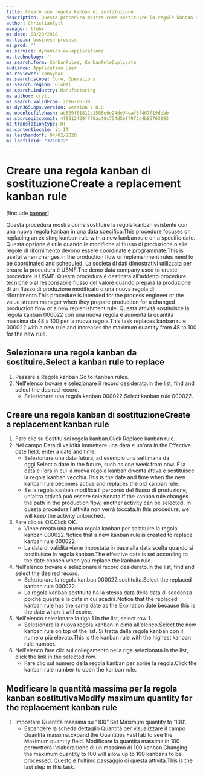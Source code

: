 ```yaml
---
title: Creare una regola kanban di sostituzione
description: Questa procedura mostra come sostituire la regola kanban esistente con una nuova regola kanban in una data specifica.
author: ChristianRytt
manager: tfehr
ms.date: 08/29/2018
ms.topic: business-process
ms.prod: ''
ms.service: dynamics-ax-applications
ms.technology: ''
ms.search.form: KanbanRules, KanbanRuleDuplicate
audience: Application User
ms.reviewer: kamaybac
ms.search.scope: Core, Operations
ms.search.region: Global
ms.search.industry: Manufacturing
ms.author: crytt
ms.search.validFrom: 2016-06-30
ms.dyn365.ops.version: Version 7.0.0
ms.openlocfilehash: ae589f81811c1586e0e24de94eaf5f467f19debb
ms.sourcegitcommit: 4f9912439ff78acf0c754d5bff972c4b85763093
ms.translationtype: HT
ms.contentlocale: it-IT
ms.lasthandoff: 04/02/2020
ms.locfileid: "3210872"
---
```

# <a name="create-a-replacement-kanban-rule"></a><span data-ttu-id="963f5-103">Creare una regola kanban di sostituzione</span><span class="sxs-lookup"><span data-stu-id="963f5-103">Create a replacement kanban rule</span></span>

[!include [banner](../../includes/banner.md)]

<span data-ttu-id="963f5-104">Questa procedura mostra come sostituire la regola kanban esistente con una nuova regola kanban in una data specifica.</span><span class="sxs-lookup"><span data-stu-id="963f5-104">This procedure focuses on replacing an existing kanban rule with a new kanban rule on a specific date.</span></span> <span data-ttu-id="963f5-105">Questa opzione è utile quando le modifiche al flusso di produzione o alle regole di rifornimento devono essere coordinate e programmate.</span><span class="sxs-lookup"><span data-stu-id="963f5-105">This is useful when changes in the production flow or replenishment rules need to be coordinated and scheduled.</span></span> <span data-ttu-id="963f5-106">La società di dati dimostrativi utilizzata per creare la procedura è USMF.</span><span class="sxs-lookup"><span data-stu-id="963f5-106">The demo data company used to create procedure is USMF.</span></span> <span data-ttu-id="963f5-107">Questa procedura è destinata all'addetto procedure tecniche o al responsabile flusso del valore quando prepara la produzione di un flusso di produzione modificato o una nuova regola di rifornimento.</span><span class="sxs-lookup"><span data-stu-id="963f5-107">This procedure is intended for the process engineer or the value stream manager when they prepare production for a changed production flow or a new replenishment rule.</span></span> <span data-ttu-id="963f5-108">Questa attività sostituisce la regola kanban 000022 con una nuova regola e aumenta la quantità massima da 48 a 100 per la nuova regola.</span><span class="sxs-lookup"><span data-stu-id="963f5-108">This task replaces kanban rule 000022 with a new rule and increases the maximum quantity from 48 to 100 for the new rule.</span></span>


## <a name="select-a-kanban-rule-to-replace"></a><span data-ttu-id="963f5-109">Selezionare una regola kanban da sostituire.</span><span class="sxs-lookup"><span data-stu-id="963f5-109">Select a kanban rule to replace</span></span>
1. <span data-ttu-id="963f5-110">Passare a Regole kanban.</span><span class="sxs-lookup"><span data-stu-id="963f5-110">Go to Kanban rules.</span></span>
2. <span data-ttu-id="963f5-111">Nell'elenco trovare e selezionare il record desiderato.</span><span class="sxs-lookup"><span data-stu-id="963f5-111">In the list, find and select the desired record.</span></span>
    * <span data-ttu-id="963f5-112">Selezionare una regola kanban 000022.</span><span class="sxs-lookup"><span data-stu-id="963f5-112">Select kanban rule 000022.</span></span>  

## <a name="create-a-replacement-kanban-rule"></a><span data-ttu-id="963f5-113">Creare una regola kanban di sostituzione</span><span class="sxs-lookup"><span data-stu-id="963f5-113">Create a replacement kanban rule</span></span>
1. <span data-ttu-id="963f5-114">Fare clic su Sostituisci regola kanban.</span><span class="sxs-lookup"><span data-stu-id="963f5-114">Click Replace kanban rule.</span></span>
2. <span data-ttu-id="963f5-115">Nel campo Data di validità immettere una data e un'ora.</span><span class="sxs-lookup"><span data-stu-id="963f5-115">In the Effective date field, enter a date and time.</span></span>
    * <span data-ttu-id="963f5-116">Selezionare una data futura, ad esempio una settimana da oggi.</span><span class="sxs-lookup"><span data-stu-id="963f5-116">Select a date in the future, such as one week from now.</span></span> <span data-ttu-id="963f5-117">È la data e l'ora in cui la nuova regola kanban diventa attiva e sostituisce la regola kanban vecchia.</span><span class="sxs-lookup"><span data-stu-id="963f5-117">This is the date and time when the new kanban rule becomes active and replaces the old kanban rule.</span></span>  
    * <span data-ttu-id="963f5-118">Se la regola kanban modifica il percorso del flusso di produzione, un'altra attività può essere selezionata.</span><span class="sxs-lookup"><span data-stu-id="963f5-118">If the kanban rule changes the path in the production flow,  another activity can be selected.</span></span>  <span data-ttu-id="963f5-119">In questa procedura l'attività non verrà toccata.</span><span class="sxs-lookup"><span data-stu-id="963f5-119">In this procedure, we will keep the activity untouched.</span></span>  
3. <span data-ttu-id="963f5-120">Fare clic su OK.</span><span class="sxs-lookup"><span data-stu-id="963f5-120">Click OK.</span></span>
    * <span data-ttu-id="963f5-121">Viene creata una nuova regola kanban per sostituire la regola kanban 000022.</span><span class="sxs-lookup"><span data-stu-id="963f5-121">Notice that a new kanban rule is created to replace kanban rule 000022.</span></span>  
    * <span data-ttu-id="963f5-122">La data di validità viene impostata in base alla data scelta quando si sostituisce la regola kanban.</span><span class="sxs-lookup"><span data-stu-id="963f5-122">The effective date is set according to the date chosen when you replace the kanban rule.</span></span>  
4. <span data-ttu-id="963f5-123">Nell'elenco trovare e selezionare il record desiderato.</span><span class="sxs-lookup"><span data-stu-id="963f5-123">In the list, find and select the desired record.</span></span>
    * <span data-ttu-id="963f5-124">Selezionare la regola kanban 000022 sostituita.</span><span class="sxs-lookup"><span data-stu-id="963f5-124">Select the replaced kanban rule 000022.</span></span>  
    * <span data-ttu-id="963f5-125">La regola kanban sostituita ha la stessa data della data di scadenza poiché questa è la data in cui scadrà.</span><span class="sxs-lookup"><span data-stu-id="963f5-125">Notice that the replaced kanban rule has the same date as the Expiration date because this is the date when it will expire.</span></span>  
5. <span data-ttu-id="963f5-126">Nell'elenco selezionare la riga 1.</span><span class="sxs-lookup"><span data-stu-id="963f5-126">In the list, select row 1.</span></span>
    * <span data-ttu-id="963f5-127">Selezionare la nuova regola kanban in cima all'elenco.</span><span class="sxs-lookup"><span data-stu-id="963f5-127">Select the new kanban rule on top of the list.</span></span> <span data-ttu-id="963f5-128">Si tratta della regola kanban con il numero più elevato.</span><span class="sxs-lookup"><span data-stu-id="963f5-128">This is the kanban rule with the highest kanban rule number.</span></span>  
6. <span data-ttu-id="963f5-129">Nell'elenco fare clic sul collegamento nella riga selezionata.</span><span class="sxs-lookup"><span data-stu-id="963f5-129">In the list, click the link in the selected row.</span></span>
    * <span data-ttu-id="963f5-130">Fare clic sul numero della regola kanban per aprire la regola.</span><span class="sxs-lookup"><span data-stu-id="963f5-130">Click the kanban rule number to open the kanban rule.</span></span>  

## <a name="modify-maximum-quantity-for-the-replacement-kanban-rule"></a><span data-ttu-id="963f5-131">Modificare la quantità massima per la regola kanban sostitutiva</span><span class="sxs-lookup"><span data-stu-id="963f5-131">Modify maximum quantity for the replacement kanban rule</span></span>
1. <span data-ttu-id="963f5-132">Impostare Quantità massima su "100".</span><span class="sxs-lookup"><span data-stu-id="963f5-132">Set Maximum quantity to '100'.</span></span>
    * <span data-ttu-id="963f5-133">Espandere la scheda dettaglio Quantità per visualizzare il campo Quantità massima.</span><span class="sxs-lookup"><span data-stu-id="963f5-133">Expand the Quantities FastTab to see the Maximum quantity field.</span></span> <span data-ttu-id="963f5-134">Modificare la quantità massima in 100 permetterà l'elaborazione di un massimo di 100 kanban.</span><span class="sxs-lookup"><span data-stu-id="963f5-134">Changing the maximum quantity to 100 will allow up to 100 kanbans to be processed.</span></span>    <span data-ttu-id="963f5-135">Questo è l'ultimo passaggio di questa attività.</span><span class="sxs-lookup"><span data-stu-id="963f5-135">This is the last step in this task.</span></span>  

